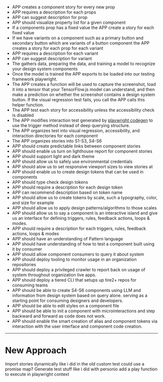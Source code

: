 
- APP creates a component story for every new prop
- APP requires a description for each props
- APP can suggest description for prop
- APP should visualize property list for a given component
- If a components prop has a fixed value the APP create a story for each fixed
  value
- If we have variants on a component such as a primary button and secondary
  button which are variants of a button component the APP creates a story for
  each prop for each variant
- APP requires a description for each variant
- APP can suggest description for variant
- The gathers data, preparing the data, and training a model to recognize your
  design system components
- Once the model is trained the APP exports to be loaded into our testing
  framework playwright.
- The APP creates a function will be used to capture the screenshot, load it
  into a tensor that your TensorFlow.js model can understand, and then make a
  prediction on whether the screenshot contains a design system button. If the
  visual regression test fails, you call the APP calls this helper function.
- The APP test each story for accessibility unless the accessibility check is
  disabled
- The APP modifies interaction test generated by
  [playwright codegen](https://playwright.dev/docs/codegen) to use the trigger
  method instead of deep querying structure.
- The APP organizes test into visual regression, accessibility, and interaction
  directories for each component
- The APP organizes stories into S1-S3, S4-S6
- APP should create predictable links between component stories
- APP should enable us turn on lighthouse report for component stories
- APP should support light and dark theme
- APP should allow us to safely use environmental credentials
- APP should alow us to set responsive viewport sizes to view stories at
- APP should enable us to create design tokens that can be used in components
- APP should type check design tokens
- APP should require a description for each design token
- APP can recommend description based on token name
- APP should allow us to create tokens by scale, such a typography, color, and
  size for example
- APP should allow us to apply design patterns/algorithms to those scales
- APP should allow us to say a component is an interactive island and give us an
  interface for defining triggers, rules, feedback actions, loops & modes.
- APP should require a description for each triggers, rules, feedback actions,
  loops & modes
- APP should have an understanding of Pattern language
- APP should have understanding of how to test a component built using it by
  consumer
- APP should allow component consumers to query it about system
- APP should deploy tooling to monitor usage in an organization repositories
- APP should deploy a privileged crawler to report back on usage of system
  throughout organization live apps.
- APP should deploy a tiered CLI that setups up tire2+ repos for consuming teams
- APP should be able to create S4-S6 components using LLM and information from
  design system based on query alone. serving as a starting point for consuming
  designers and developers.
- APP should be able to edit styles on a component file
- APP should be able to init a component with microinteractions and step
  backward and forward as code does not work.
- APP should enable the smart creation of alias and component tokens via
  interaction with the user interface and component code creation.

----

# New Approach
Import stories dynamically like i did in the old custom test
could use a promise map?
Generate test stuff like i did with personio
add  a play function to execute in playwright context

